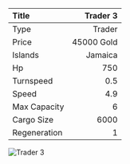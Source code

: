 |Title        | Trader 3
|:-|-:
|Type         | Trader               
|Price        | 45000 Gold    
|Islands      | Jamaica
|Hp           | 750
|Turnspeed    | 0.5
|Speed        | 4.9
|Max Capacity | 6
|Cargo Size   | 6000
|Regeneration | 1

<img src="assets/img/trader.png" alt="Trader 3">
